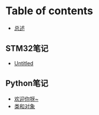 # Table of contents

* [总述](README.md)

## STM32笔记 <a id="stm32-notes"></a>

* [Untitled](stm32-notes/untitled.md)

## Python笔记

* [欢迎你呀~](python-bi-ji/huan-ying-ni-ya.md)
* [类和对象](python-bi-ji/lei-he-dui-xiang.md)

